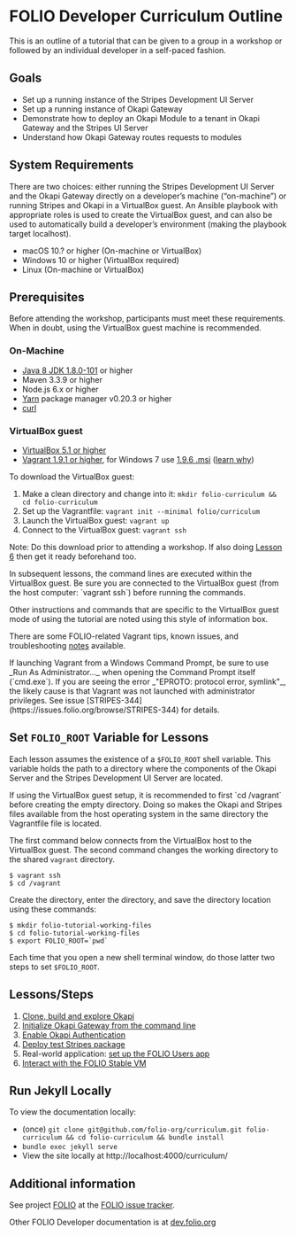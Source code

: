 # FOLIO Developer Curriculum Outline
This is an outline of a tutorial that can be given to a group in a workshop or followed by an individual developer in a self-paced fashion.

## Goals
* Set up a running instance of the Stripes Development UI Server
* Set up a running instance of Okapi Gateway
* Demonstrate how to deploy an Okapi Module to a tenant in Okapi Gateway and the Stripes UI Server
* Understand how Okapi Gateway routes requests to modules

## System Requirements
There are two choices: either running the Stripes Development UI Server and the Okapi Gateway directly on a developer’s machine (“on-machine”) or running Stripes and Okapi in a VirtualBox guest.
An Ansible playbook with appropriate roles is used to create the VirtualBox guest, and can also be used to automatically build a developer’s environment (making the playbook target localhost).

* macOS 10.? or higher (On-machine or VirtualBox)
* Windows 10 or higher (VirtualBox required)
* Linux (On-machine or VirtualBox)

## Prerequisites
Before attending the workshop, participants must meet these requirements.
When in doubt, using the VirtualBox guest machine is recommended.

### On-Machine
* [Java 8 JDK 1.8.0-101](http://www.oracle.com/technetwork/java/javase/downloads/jdk8-downloads-2133151.html) or higher
* Maven 3.3.9 or higher
* Node.js 6.x or higher
* [Yarn](https://yarnpkg.com/en/) package manager v0.20.3 or higher
* [curl](https://curl.haxx.se)

### VirtualBox guest
* [VirtualBox 5.1 or higher](https://www.virtualbox.org/wiki/Downloads)
* [Vagrant 1.9.1 or higher](https://www.vagrantup.com/downloads.html), for Windows 7 use [1.9.6 .msi](https://releases.hashicorp.com/vagrant/1.9.6/) ([learn why](https://github.com/hashicorp/vagrant/issues/8783))

To download the VirtualBox guest:
1. Make a clean directory and change into it: `mkdir folio-curriculum && cd folio-curriculum`
1. Set up the Vagrantfile: `vagrant init --minimal folio/curriculum`
1. Launch the VirtualBox guest: `vagrant up`
1. Connect to the VirtualBox guest: `vagrant ssh`

Note: Do this download prior to attending a workshop.
If also doing [Lesson 6](06_vm_stable.md) then get it ready beforehand too.

<div class="vagrant-note" markdown="1">
In subsequent lessons, the command lines are executed within the VirtualBox guest.
Be sure you are connected to the VirtualBox guest (from the host computer: `vagrant ssh`) before running the commands.

Other instructions and commands that are specific to the VirtualBox guest mode of using the tutorial are noted using this style of information box.

There are some FOLIO-related Vagrant tips, known issues, and troubleshooting [notes](https://github.com/folio-org/folio-ansible/blob/master/doc/index.md#troubleshootingknown-issues) available.
</div>

<div class="vagrant-on-windows-note" markdown="1">
If launching Vagrant from a Windows Command Prompt, be sure to use _Run As Administrator..._ when opening the Command Prompt itself (`cmd.exe`).  If you are seeing the error _"EPROTO: protocol error, symlink"_, the likely cause is that Vagrant was not launched with administrator privileges.  See issue [STRIPES-344](https://issues.folio.org/browse/STRIPES-344) for details.
</div>

## Set `FOLIO_ROOT` Variable for Lessons
Each lesson assumes the existence of a `$FOLIO_ROOT` shell variable.
This variable holds the path to a directory where the components of the Okapi Server and the Stripes Development UI Server are located.

<div class="vagrant-note" markdown="1">
If using the VirtualBox guest setup, it is recommended to first `cd /vagrant` before creating the empty directory. Doing so makes the Okapi and Stripes files available from the host operating system in the same directory the Vagrantfile file is located.

The first command below connects from the VirtualBox host to the VirtualBox guest.
The second command changes the working directory to the shared `vagrant` directory.

```shell
$ vagrant ssh
$ cd /vagrant
```
</div>

Create the directory, enter the directory, and save the directory location using these commands:

```shell
$ mkdir folio-tutorial-working-files
$ cd folio-tutorial-working-files
$ export FOLIO_ROOT=`pwd`
```

Each time that you open a new shell terminal window, do those latter two steps to set `$FOLIO_ROOT`.

## Lessons/Steps
1. [Clone, build and explore Okapi](01_clone_build_and_explore_okapi.md)
1. [Initialize Okapi Gateway from the command line](02_initialize_okapi_from_the_command_line.md)
1. [Enable Okapi Authentication](03_enable_okapi_authentication.md)
1. [Deploy test Stripes package](04_deploy_test_stripes_module.md)
1. Real-world application: [set up the FOLIO Users app](05_set_up_the_folio_users_app.md)
1. [Interact with the FOLIO Stable VM](06_vm_stable.md)

## Run Jekyll Locally
To view the documentation locally:
* (once) `git clone git@github.com/folio-org/curriculum.git folio-curriculum && cd folio-curriculum && bundle install`
* `bundle exec jekyll serve`
* View the site locally at http://localhost:4000/curriculum/

## Additional information

See project [FOLIO](https://issues.folio.org/browse/FOLIO)
at the [FOLIO issue tracker](http://dev.folio.org/community/guide-issues).

Other FOLIO Developer documentation is at [dev.folio.org](http://dev.folio.org/)
